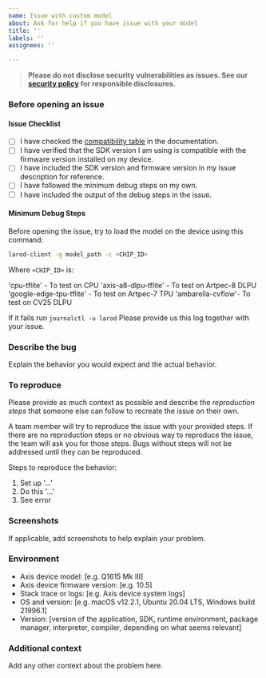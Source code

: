 ```yaml
---
name: Issue with custom model
about: Ask for help if you have issue with your model
title: ''
labels: ''
assignees: ''

---
```


> **Please do not disclose security vulnerabilities as issues. See our [security policy](../../SECURITY.md) for responsible disclosures.**

### Before opening an issue
#### Issue Checklist

- [ ] I have checked the [compatibility table](https://axiscommunications.github.io/acap-documentation/docs/api/computer-vision-sdk-apis.html#compatibility) in the documentation.
- [ ] I have verified that the SDK version I am using is compatible with the firmware version installed on my device.
- [ ] I have included the SDK version and firmware version in my issue description for reference.
- [ ] I have followed the minimum debug steps on my own.
- [ ] I have included the output of the debug steps in the issue.

#### Minimum Debug Steps
Before opening the issue, try to load the model on the device using this command:

```sh
larod-client -g model_path -c <CHIP_ID>
```

Where `<CHIP_ID>` is:

'cpu-tflite' - To test on CPU
'axis-a8-dlpu-tflite' - To test on Artpec-8 DLPU
'google-edge-tpu-tflite' - To test on Artpec-7 TPU
'ambarella-cvflow'- To test on CV25 DLPU
    
If it fails run
`journalctl -u larod`
Please provide us this log together with your issue.

### Describe the bug

Explain the behavior you would expect and the actual behavior.

### To reproduce

Please provide as much context as possible and describe the *reproduction steps* that someone else can follow to recreate the issue on their own.

A team member will try to reproduce the issue with your provided steps. If there are no reproduction steps or no obvious way to reproduce the issue, the team will ask you for those steps. Bugs without steps will not be addressed until they can be reproduced.

Steps to reproduce the behavior:

1. Set up '...'
2. Do this '...'
3. See error

### Screenshots

If applicable, add screenshots to help explain your problem.

### Environment

- Axis device model: [e.g. Q1615 Mk III]
- Axis device firmware version: [e.g. 10.5]
- Stack trace or logs: [e.g. Axis device system logs]
- OS and version: [e.g. macOS v12.2.1, Ubuntu 20.04 LTS, Windows build 21996.1]
- Version: [version of the application, SDK, runtime environment, package manager, interpreter, compiler, depending on what seems relevant]

### Additional context

Add any other context about the problem here.
